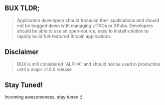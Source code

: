 ## BUX TLDR;
> Application developers should focus on their applications and should not be bogged down with managing UTXOs or XPubs. Developers should be able to use an open-source, easy to install solution to rapidly build full-featured Bitcoin applications.

## Disclaimer
> BUX is still considered "ALPHA" and should not be used in production until a major v1.0.0 release

## Stay Tuned!
Incoming awesomeness, stay tuned :)

